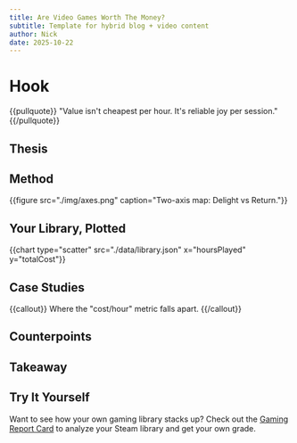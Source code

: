```yaml
---
title: Are Video Games Worth The Money?
subtitle: Template for hybrid blog + video content
author: Nick
date: 2025-10-22
---
```


# Hook
<!-- Introduce your premise -->

{{pullquote}}
"Value isn't cheapest per hour. It's reliable joy per session."
{{/pullquote}}

## Thesis
<!-- Outline your two key metrics or arguments -->

## Method
{{figure src="./img/axes.png" caption="Two-axis map: Delight vs Return."}}

## Your Library, Plotted
{{chart type="scatter" src="./data/library.json" x="hoursPlayed" y="totalCost"}}

## Case Studies
{{callout}}
Where the "cost/hour" metric falls apart.
{{/callout}}

## Counterpoints
<!-- Add counterarguments here -->

## Takeaway
<!-- Write your conclusion -->

## Try It Yourself

Want to see how your own gaming library stacks up? Check out the [Gaming Report Card](../../games/gaming-report-card.html) to analyze your Steam library and get your own grade.

